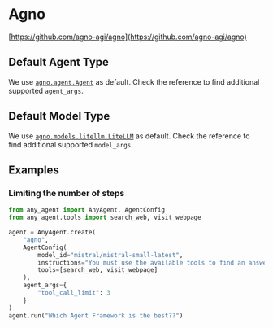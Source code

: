 # Agno

[https://github.com/agno-agi/agno](https://github.com/agno-agi/agno)

## Default Agent Type

We use [`agno.agent.Agent`](https://docs.agno.com/reference/agents/agent) as default.
Check the reference to find additional supported `agent_args`.

## Default Model Type

We use [`agno.models.litellm.LiteLLM`](https://docs.agno.com/models/litellm) as default.
Check the reference to find additional supported `model_args`.

## Examples

### Limiting the number of steps

```python
from any_agent import AnyAgent, AgentConfig
from any_agent.tools import search_web, visit_webpage

agent = AnyAgent.create(
    "agno",
    AgentConfig(
        model_id="mistral/mistral-small-latest",
        instructions="You must use the available tools to find an answer",
        tools=[search_web, visit_webpage]
    ),
    agent_args={
        "tool_call_limit": 3
    }
)
agent.run("Which Agent Framework is the best??")
```
